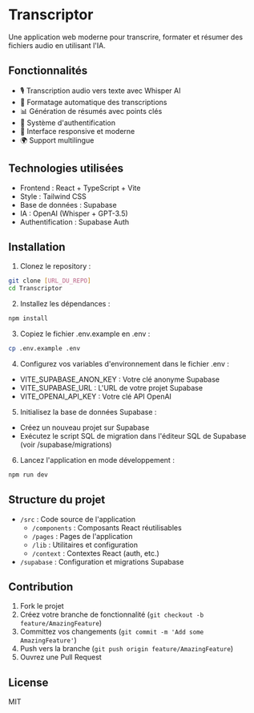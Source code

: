 # Transcriptor

Une application web moderne pour transcrire, formater et résumer des fichiers audio en utilisant l'IA.

## Fonctionnalités

- 🎙 Transcription audio vers texte avec Whisper AI
- 📝 Formatage automatique des transcriptions
- 📊 Génération de résumés avec points clés
- 👥 Système d'authentification
- 📱 Interface responsive et moderne
- 🌍 Support multilingue

## Technologies utilisées

- Frontend : React + TypeScript + Vite
- Style : Tailwind CSS
- Base de données : Supabase
- IA : OpenAI (Whisper + GPT-3.5)
- Authentification : Supabase Auth

## Installation

1. Clonez le repository :
```bash
git clone [URL_DU_REPO]
cd Transcriptor
```

2. Installez les dépendances :
```bash
npm install
```

3. Copiez le fichier .env.example en .env :
```bash
cp .env.example .env
```

4. Configurez vos variables d'environnement dans le fichier .env :
- VITE_SUPABASE_ANON_KEY : Votre clé anonyme Supabase
- VITE_SUPABASE_URL : L'URL de votre projet Supabase
- VITE_OPENAI_API_KEY : Votre clé API OpenAI

5. Initialisez la base de données Supabase :
- Créez un nouveau projet sur Supabase
- Exécutez le script SQL de migration dans l'éditeur SQL de Supabase (voir /supabase/migrations)

6. Lancez l'application en mode développement :
```bash
npm run dev
```

## Structure du projet

- `/src` : Code source de l'application
  - `/components` : Composants React réutilisables
  - `/pages` : Pages de l'application
  - `/lib` : Utilitaires et configuration
  - `/context` : Contextes React (auth, etc.)
- `/supabase` : Configuration et migrations Supabase

## Contribution

1. Fork le projet
2. Créez votre branche de fonctionnalité (`git checkout -b feature/AmazingFeature`)
3. Committez vos changements (`git commit -m 'Add some AmazingFeature'`)
4. Push vers la branche (`git push origin feature/AmazingFeature`)
5. Ouvrez une Pull Request

## License

MIT
